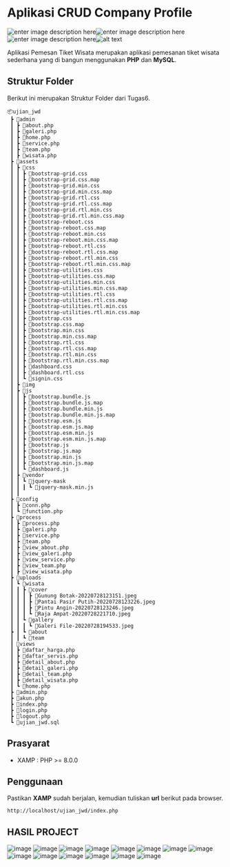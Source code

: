 ﻿# Aplikasi CRUD Company Profile
![enter image description here](https://img.shields.io/badge/HTML-239120?style=for-the-badge&logo=html5&logoColor=white)![enter image description here](https://img.shields.io/badge/PHP-777BB4?style=for-the-badge&logo=php&logoColor=white)![enter image description here](https://img.shields.io/badge/CSS-239120?&style=for-the-badge&logo=css3&logoColor=white)![alt text](https://img.shields.io/badge/JavaScript-323330?style=for-the-badge&logo=javascript&logoColor=F7DF1E)

Aplikasi Pemesan Tiket Wisata merupakan aplikasi pemesanan tiket wisata sederhana yang di bangun menggunakan **PHP** dan **MySQL**.

## Struktur Folder
Berikut ini merupakan Struktur Folder dari Tugas6.
```
📦ujian_jwd  
 ┣ 📂admin  
 ┃ ┣ 📜about.php  
 ┃ ┣ 📜galeri.php  
 ┃ ┣ 📜home.php  
 ┃ ┣ 📜service.php
 ┃ ┣ 📜team.php
 ┃ ┣ 📜wisata.php
 ┣ 📂assets  
 ┃ ┣ 📂css  
 ┃ ┃ ┣ 📜bootstrap-grid.css  
 ┃ ┃ ┣ 📜bootstrap-grid.css.map  
 ┃ ┃ ┣ 📜bootstrap-grid.min.css  
 ┃ ┃ ┣ 📜bootstrap-grid.min.css.map  
 ┃ ┃ ┣ 📜bootstrap-grid.rtl.css  
 ┃ ┃ ┣ 📜bootstrap-grid.rtl.css.map  
 ┃ ┃ ┣ 📜bootstrap-grid.rtl.min.css  
 ┃ ┃ ┣ 📜bootstrap-grid.rtl.min.css.map  
 ┃ ┃ ┣ 📜bootstrap-reboot.css  
 ┃ ┃ ┣ 📜bootstrap-reboot.css.map  
 ┃ ┃ ┣ 📜bootstrap-reboot.min.css  
 ┃ ┃ ┣ 📜bootstrap-reboot.min.css.map  
 ┃ ┃ ┣ 📜bootstrap-reboot.rtl.css  
 ┃ ┃ ┣ 📜bootstrap-reboot.rtl.css.map  
 ┃ ┃ ┣ 📜bootstrap-reboot.rtl.min.css  
 ┃ ┃ ┣ 📜bootstrap-reboot.rtl.min.css.map  
 ┃ ┃ ┣ 📜bootstrap-utilities.css  
 ┃ ┃ ┣ 📜bootstrap-utilities.css.map  
 ┃ ┃ ┣ 📜bootstrap-utilities.min.css  
 ┃ ┃ ┣ 📜bootstrap-utilities.min.css.map  
 ┃ ┃ ┣ 📜bootstrap-utilities.rtl.css  
 ┃ ┃ ┣ 📜bootstrap-utilities.rtl.css.map  
 ┃ ┃ ┣ 📜bootstrap-utilities.rtl.min.css  
 ┃ ┃ ┣ 📜bootstrap-utilities.rtl.min.css.map  
 ┃ ┃ ┣ 📜bootstrap.css  
 ┃ ┃ ┣ 📜bootstrap.css.map  
 ┃ ┃ ┣ 📜bootstrap.min.css  
 ┃ ┃ ┣ 📜bootstrap.min.css.map  
 ┃ ┃ ┣ 📜bootstrap.rtl.css  
 ┃ ┃ ┣ 📜bootstrap.rtl.css.map  
 ┃ ┃ ┣ 📜bootstrap.rtl.min.css  
 ┃ ┃ ┣ 📜bootstrap.rtl.min.css.map  
 ┃ ┃ ┣ 📜dashboard.css  
 ┃ ┃ ┣ 📜dashboard.rtl.css  
 ┃ ┃ ┗ 📜signin.css
 ┃ ┣ 📂img  
 ┃ ┣ 📂js  
 ┃ ┃ ┣ 📜bootstrap.bundle.js  
 ┃ ┃ ┣ 📜bootstrap.bundle.js.map  
 ┃ ┃ ┣ 📜bootstrap.bundle.min.js  
 ┃ ┃ ┣ 📜bootstrap.bundle.min.js.map  
 ┃ ┃ ┣ 📜bootstrap.esm.js  
 ┃ ┃ ┣ 📜bootstrap.esm.js.map  
 ┃ ┃ ┣ 📜bootstrap.esm.min.js  
 ┃ ┃ ┣ 📜bootstrap.esm.min.js.map  
 ┃ ┃ ┣ 📜bootstrap.js  
 ┃ ┃ ┣ 📜bootstrap.js.map  
 ┃ ┃ ┣ 📜bootstrap.min.js  
 ┃ ┃ ┣ 📜bootstrap.min.js.map  
 ┃ ┃ ┗ 📜dashboard.js  
 ┃ ┣ 📂vendor  
 ┃ ┃ ┗ 📂jquery-mask  
 ┃ ┃ ┃ ┗ 📜jquery-mask.min.js  
 ┃ ┃
 ┣ 📂config  
 ┃ ┣ 📜conn.php  
 ┃ ┗ 📜function.php  
 ┣ 📂process  
 ┃ ┣ 📜process.php  
 ┃ ┣ 📜galeri.php  
 ┃ ┣ 📜service.php  
 ┃ ┣ 📜team.php  
 ┃ ┣ 📜view_about.php
 ┃ ┣ 📜view_galeri.php
 ┃ ┣ 📜view_service.php
 ┃ ┣ 📜view_team.php
 ┃ ┣ 📜view_wisata.php 
 ┣ 📂uploads  
 ┃ ┗ 📂wisata  
 ┃ ┃ ┣ 📂cover  
 ┃ ┃ ┃ ┣ 📜Gunung Botak-20220728123151.jpeg  
 ┃ ┃ ┃ ┣ 📜Pantai Pasir Putih-20220728123226.jpeg  
 ┃ ┃ ┃ ┣ 📜Pintu Angin-20220728123246.jpeg  
 ┃ ┃ ┃ ┗ 📜Raja Ampat-20220728221710.jpeg  
 ┃ ┃ ┗ 📂gallery  
 ┃ ┃ ┃ ┗ 📜Galeri File-20220728194533.jpeg  
 ┣ ┃ ┗ 📂about
 ┃ ┃ ┗ 📂team
 ┃ 📂views  
 ┃ ┣ 📜daftar_harga.php
 ┃ ┣ 📜daftar_servis.php
 ┃ ┣ 📜detail_about.php
 ┃ ┣ 📜detail_galeri.php
 ┃ ┣ 📜detail_team.php
 ┃ ┣ 📜detail_wisata.php
 ┃ ┗ 📜home.php  
 ┣ 📜admin.php  
 ┣ 📜akun.php  
 ┣ 📜index.php  
 ┣ 📜login.php  
 ┣ 📜logout.php  
 ┗ 📜ujian_jwd.sql
```

## Prasyarat

* XAMP : PHP >= 8.0.0


## Penggunaan

Pastikan **XAMP** sudah berjalan, kemudian tuliskan **url** berikut pada browser.
```
http://localhost/ujian_jwd/index.php
```

## HASIL PROJECT

![image](https://github.com/user-attachments/assets/4dcd4d82-4875-4b6d-b8b2-04959a85f0e3)
![image](https://github.com/user-attachments/assets/531e397c-7eb4-451a-b2b3-38c6d47daf16)
![image](https://github.com/user-attachments/assets/bb30f6af-c918-4fe4-8ecb-309532fadd5c)
![image](https://github.com/user-attachments/assets/f89dafaa-0a22-402c-adf6-cbb8562568e1)
![image](https://github.com/user-attachments/assets/0355727f-ad51-4c8a-8455-5cfe2235c734)
![image](https://github.com/user-attachments/assets/c8462e97-ea55-4a73-bc7e-b1c53602cbc7)
![image](https://github.com/user-attachments/assets/c379c46b-c9d1-4a78-8c37-7b2369c93612)
![image](https://github.com/user-attachments/assets/76b1148b-c4ce-4f4c-908a-565cd505ae7d)
![image](https://github.com/user-attachments/assets/5e144f1c-27f3-4b96-b08f-088589c0cd04)
![image](https://github.com/user-attachments/assets/9d97787e-d6c3-4024-8a86-52e7b25cbafe)
![image](https://github.com/user-attachments/assets/6bf05eb5-030b-4984-91c4-6410a316d1be)
![image](https://github.com/user-attachments/assets/af92b55c-4715-40ee-891f-185ea4bc4e86)
![image](https://github.com/user-attachments/assets/176a4a35-c2b1-44a5-9959-13fefd79fcda)
![image](https://github.com/user-attachments/assets/9afce7e9-c836-44e6-865e-d8234d02757a)













